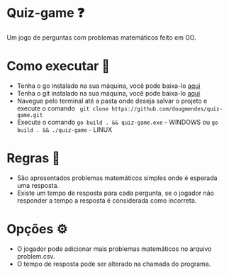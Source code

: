 # Quiz-game :question:
Um jogo de perguntas com problemas matemáticos feito em GO.

# Como executar :eyes:
 - Tenha o go instalado na sua máquina, você pode baixa-lo [aqui](https://golang.org/dl/)
 - Tenha o git instalado na sua máquina, você pode baixa-lo [aqui](https://git-scm.com/downloads)
 - Navegue pelo terminal até a pasta onde deseja salvar o projeto e execute o comando ``` git clone https://github.com/dougmendes/quiz-game.git```
 - Execute o comando ```go build . && quiz-game.exe``` - WINDOWS ou ```go build . && ./quiz-game``` - LINUX


# Regras :memo:
 - São apresentados problemas matemáticos simples onde é esperada uma resposta.
 - Existe um tempo de resposta para cada pergunta, se o jogador não responder a tempo a resposta é considerada como incorreta.
 
# Opções :gear:
  - O jogador pode adicionar mais problemas matemáticos no arquivo problem.csv.
  - O tempo de resposta pode ser alterado na chamada do programa.
